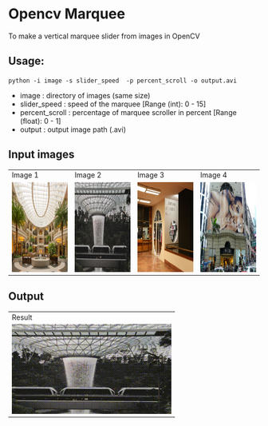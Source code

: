 # Opencv Marquee
To make a vertical marquee slider from images in OpenCV

## Usage:
```
python -i image -s slider_speed  -p percent_scroll -o output.avi
```
* image : directory of images (same size)
* slider_speed : speed of the marquee [Range (int): 0 - 15]
* percent_scroll : percentage of marquee scroller in percent [Range (float): 0 - 1]
* output : output image path (.avi)

## Input images

<table>
  <tr>
    <td>Image 1</td>
     <td>Image 2</td>
     <td>Image 3</td>
    <td>Image 4</td>
  </tr>
  <tr>
    <td><img src="https://github.com/2vin/opencv_marquee/blob/master/images/4.png" width=320 height=180></td>
    <td><img src="https://github.com/2vin/opencv_marquee/blob/master/images/3.png" width=320 height=180></td>
    <td><img src="https://github.com/2vin/opencv_marquee/blob/master/images/2.png" width=320 height=180></td>
    <td><img src="https://github.com/2vin/opencv_marquee/blob/master/images/1.png" width=320 height=180></td>
  </tr>
 </table>



## Output 
<table>
  <tr>
    <td>Result</td>
  </tr>
  <tr>
    <td><img src="https://github.com/2vin/opencv_marquee/blob/master/result.gif" width=320 height=180></td>
  </tr>
 </table>
